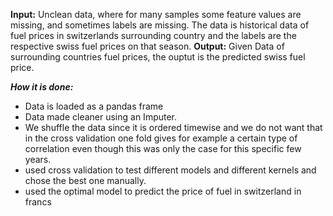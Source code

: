 **Input:** Unclean data, where for many samples some feature values are missing, and sometimes labels are missing. The data is historical data of fuel prices in switzerlands surrounding country and the labels are the respective swiss fuel prices on that season.
**Output:** Given Data of surrounding countries fuel prices, the ouptut is the predicted swiss fuel price.

***How it is done:*** 
* Data is loaded as a pandas frame
* Data made cleaner using an Imputer.
* We shuffle the data since it is ordered timewise and we do not want that in the cross validation one fold gives for example a certain type of correlation even though this was only the case for this specific few years.
* used cross validation to test different models and different kernels and chose the best one manually.
* used the optimal model to predict the price of fuel in switzerland in francs
  

